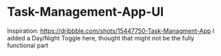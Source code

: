 # Task-Management-App-UI
Inspiration: https://dribbble.com/shots/15447750-Task-Managment-App  I added a Day/Night Toggle here, thought that might not be the fully functional part
